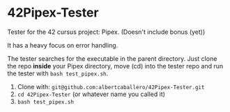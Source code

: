 # 42Pipex-Tester
Tester for the 42 cursus project: Pipex.
(Doesn't include bonus (yet))

It has a heavy focus on error handling.

The tester searches for the executable in the parent directory.
Just clone the repo **inside** your Pipex directory, move (cd) into the tester repo and run the tester with ```bash test_pipex.sh```.
1. Clone with: ```git@github.com:albertcaballero/42Pipex-Tester.git```
2. ```cd 42Pipex-Tester``` (or whatever name you called it)
3. ```bash test_pipex.sh```
